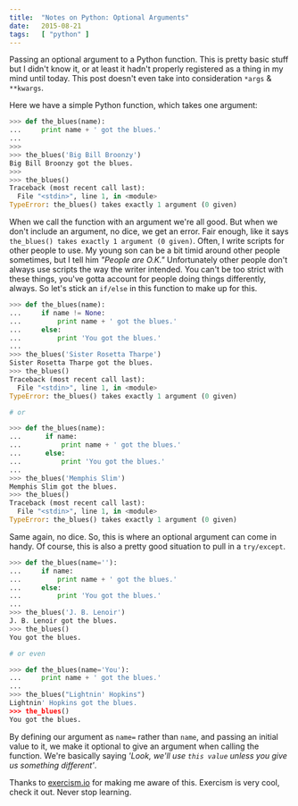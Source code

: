 ```yaml
---
title:  "Notes on Python: Optional Arguments"
date:   2015-08-21
tags:   [ "python" ]
---
```


Passing an optional argument to a Python function.  This is pretty basic stuff but I didn't know it, or at least it hadn't properly registered as a thing in my mind until today.  This post doesn't even take into consideration `*args` & `**kwargs`.

Here we have a simple Python function, which takes one argument:

```python
>>> def the_blues(name):
...     print name + ' got the blues.'
...
>>>
>>> the_blues('Big Bill Broonzy')
Big Bill Broonzy got the blues.
>>>
>>> the_blues()
Traceback (most recent call last):
  File "<stdin>", line 1, in <module>
TypeError: the_blues() takes exactly 1 argument (0 given)
```

When we call the function with an argument we're all good.  But when we don't include an argument, no dice, we get an error.  Fair enough, like it says `the_blues() takes exactly 1 argument (0 given)`.
Often, I write scripts for other people to use.  My young son can be a bit timid around other people sometimes, but I tell him *"People are O.K."* Unfortunately other people don't always use scripts the way the writer intended.  You can't be too strict with these things, you've gotta account for people doing things differently, always.
So let's stick an `if/else` in this function to make up for this.

```python
>>> def the_blues(name):
...     if name != None:
...         print name + ' got the blues.'
...     else:
...         print 'You got the blues.'
...
>>> the_blues('Sister Rosetta Tharpe')
Sister Rosetta Tharpe got the blues.
>>> the_blues()
Traceback (most recent call last):
  File "<stdin>", line 1, in <module>
TypeError: the_blues() takes exactly 1 argument (0 given)

# or

>>> def the_blues(name):
...      if name:
...          print name + ' got the blues.'
...      else:
...          print 'You got the blues.'
...
>>> the_blues('Memphis Slim')
Memphis Slim got the blues.
>>> the_blues()
Traceback (most recent call last):
  File "<stdin>", line 1, in <module>
TypeError: the_blues() takes exactly 1 argument (0 given)
```

Same again, no dice.
So, this is where an optional argument can come in handy.  Of course, this is also a pretty good situation to pull in a `try/except`.

```python
>>> def the_blues(name=''):
...     if name:
...         print name + ' got the blues.'
...     else:
...         print 'You got the blues.'
...
>>> the_blues('J. B. Lenoir')
J. B. Lenoir got the blues.
>>> the_blues()
You got the blues.

# or even

>>> def the_blues(name='You'):
...     print name + ' got the blues.'
...
>>> the_blues("Lightnin' Hopkins")
Lightnin' Hopkins got the blues.
>>> the_blues()
You got the blues.
```

By defining our argument as `name=` rather than `name`, and passing an initial value to it, we make it optional to give an argument when calling the function.  We're basically saying *'Look, we'll use `this value` unless you give us something different'*.

Thanks to [exercism.io][exercism] for making me aware of this.  Exercism is very cool, check it out. Never stop learning.

[exercism]: http://exercism.io/

